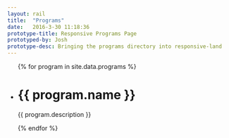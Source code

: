 ```yaml
---
layout: rail
title:  "Programs"
date:   2016-3-30 11:18:36
prototype-title: Responsive Programs Page
prototyped-by: Josh
prototype-desc: Bringing the programs directory into responsive-land
---
```

<div class="program-wrapper">
  <ul class="news-programs">
    {% for program in site.data.programs %}
      <li class="program">
      <h1 class="title">{{ program.name }}</h1>
      <p>{{ program.description }}</p>
      </li>
    {% endfor %}
  <ul>
</div>
